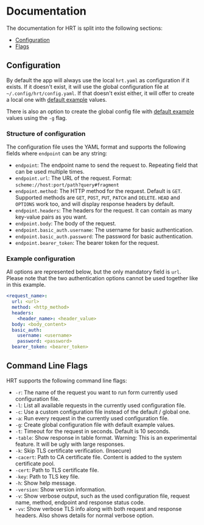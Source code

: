 # Documentation

The documentation for HRT is split into the following sections:

- [Configuration](#configuration)
- [Flags](#command-line-flags)

## Configuration

By default the app will always use the local `hrt.yaml` as configuration if it exists.
If it doesn't exist, it will use the global configuration file at `~/.config/hrt/config.yaml`.
If that doesn't exist either, it will offer to create a local one with [default example](cmd/hrt/example_config.yaml) values.

There is also an option to create the global config file with [default example](cmd/hrt/example_config.yaml) values using the `-g` flag.

### Structure of configuration

The configuration file uses the YAML format and supports the following fields where `endpoint` can be any string:

- `endpoint`: The endpoint name to send the request to. Repeating field that can be used multiple times.
- `endpoint.url`: The URL of the request. Format: `scheme://host:port/path?query#fragment`
- `endpoint.method`: The HTTP method for the request. Default is `GET`. Supported methods are `GET`, `POST`, `PUT`, `PATCH` and `DELETE`. `HEAD` and `OPTIONS` work too, and will display response headers by default.
- `endpoint.headers`: The headers for the request. It can contain as many key-value pairs as you want.
- `endpoint.body`: The body of the request.
- `endpoint.basic_auth.username`: The username for basic authentication.
- `endpoint.basic_auth.password`: The password for basic authentication.
- `endpoint.bearer_token`: The bearer token for the request.

### Example configuration

All options are represented below, but the only mandatory field is `url`.
Please note that the two authentication options cannot be used together like in this example.

```yaml
<request_name>:
  url: <url>
  method: <http_method>
  headers:
    <header_name>: <header_value>
  body: <body_content>
  basic_auth:
    username: <username>
    password: <password>
  bearer_token: <bearer_token>
```

## Command Line Flags

HRT supports the following command line flags:

- `-r`: The name of the request you want to run form currently used configuration file.
- `-l`: List all available requests in the currently used configuration file.
- `-c`: Use a custom configuration file instead of the default / global one.
- `-a`: Run every request in the currently used configuration file.
- `-g`: Create global configuration file with default example values.
- `-t`: Timeout for the request in seconds. Default is 10 seconds.
- `-table`: Show response in table format. Warning: This is an experimental feature. It will be ugly with large responses.
- `-k`: Skip TLS certificate verification. (Insecure)
- `-cacert`: Path to CA certificate file. Content is added to the system certificate pool.
- `-cert`: Path to TLS certificate file.
- `-key`: Path to TLS key file.
- `-h`: Show help message.
- `-version`: Show version information.
- `-v`: Show verbose output, such as the used configuration file, request name, method, endpoint and response status code.
- `-vv`: Show verbose TLS info along with both request and response headers. Also shows details for normal verbose option.
